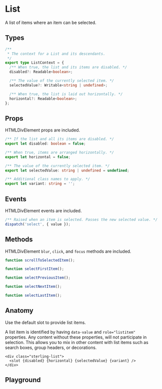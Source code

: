 <script>
    import Playground from './ListPlayground.svelte';
</script>

# List

A list of items where an item can be selected.

## Types

```ts
/**
 * The context for a List and its descendants.
 */
export type ListContext = {
  /** When true, the list and its items are disabled. */
  disabled?: Readable<boolean>;

  /** The value of the currently selected item. */
  selectedValue?: Writable<string | undefined>;

  /** When true, the list is laid out horizontally. */
  horizontal?: Readable<boolean>;
};
```

## Props

HTMLDivElement props are included.

```ts
/** If the list and all its items are disabled. */
export let disabled: boolean = false;

/** When true, items are arranged horizontally. */
export let horizontal = false;

/** The value of the currently selected item. */
export let selectedValue: string | undefined = undefined;

/** Additional class names to apply. */
export let variant: string = '';
```

## Events

HTMLDivElement events are included.

```ts
/** Raised when an item is selected. Passes the new selected value. */
dispatch('select', { value });
```

## Methods

HTMLDivElement `blur`, `click`, and `focus` methods are included.

```ts
function scrollToSelectedItem();

function selectFirstItem();

function selectPreviousItem();

function selectNextItem();

function selectLastItem();
```

## Anatomy

Use the default slot to provide list items.

A list item is identified by having `data-value` and `role="listitem"` properties.
Any content without these properties, will not participate in selection.
This allows you to mix in other content with list items such as search boxes, group headers, or decorations.

```svelte
<div class="sterling-list">
  <slot {disabled} {horizontal} {selectedValue} {variant} />
</div>
```

## Playground

<Playground />
